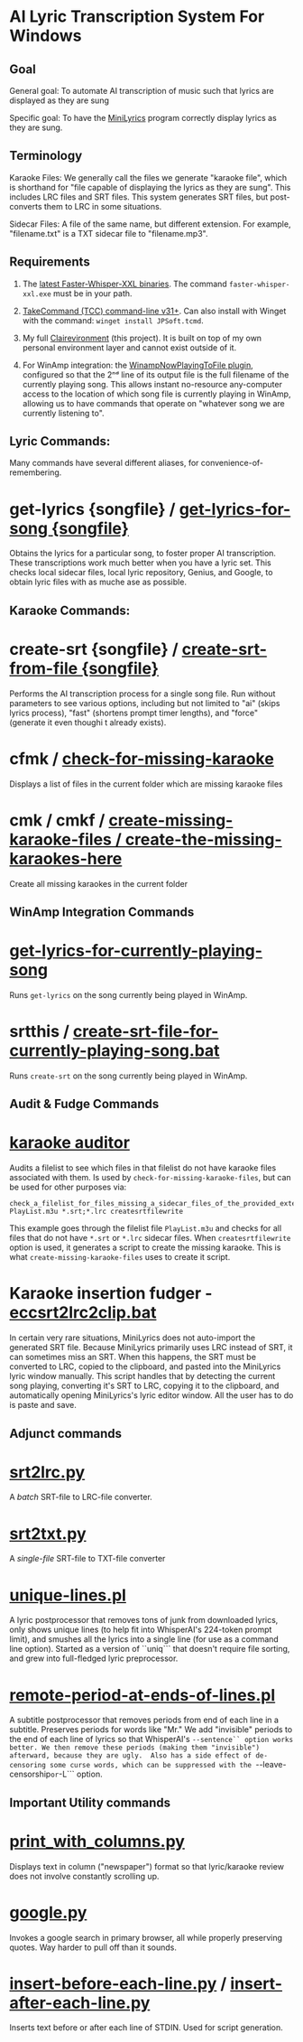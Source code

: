 # AI Lyric Transcription System For Windows

## Goal

General goal: To automate AI transcription of music such that lyrics are displayed as they are sung

Specific goal: To have the [MiniLyrics](https://minilyrics.en.softonic.com/) program correctly display lyrics as they are sung.

## Terminology

Karaoke Files: We generally call the files we generate "karaoke file", which is shorthand for "file capable of displaying the lyrics as they are sung". This includes LRC files and SRT files.  This system generates SRT files, but post-converts them to LRC in some situations.

Sidecar Files: A file of the same name, but different extension. For example, "filename.txt" is a TXT sidecar file to "filename.mp3".

## Requirements

1. The [latest Faster-Whisper-XXL binaries](https://github.com/Purfview/whisper-standalone-win/releases/tag/Faster-Whisper-XXL). 
    The command ``faster-whisper-xxl.exe`` must be in your path.

1. [TakeCommand (TCC) command-line v31+](https://jpsoft.com/all-downloads/all-downloads.html). 
    Can also install with Winget with the command: ```winget install JPSoft.tcmd```.

1. My full [Clairevironment](https://github.com/ClaireCJS/clairecjs_bat/) (this project). It is built on top of my own personal environment layer and cannot exist outside of it.

1. For WinAmp integration: the [WinampNowPlayingToFile plugin](https://github.com/Aldaviva/WinampNowPlayingToFile), configured so that the 2ⁿᵈ line of its output file is the full filename of the currently playing song. This allows instant no-resource any-computer access to the location of which song file is currently playing in WinAmp, allowing us to have commands that operate on "whatever song we are currently listening to".


## Lyric Commands:

Many commands have several different aliases, for convenience-of-remembering.

# get-lyrics {songfile} / [get-lyrics-for-song  {songfile}](../get-lyrics-for-song.bat)

Obtains the lyrics for a particular song, to foster proper AI transcription. These transcriptions work much better when you have a lyric set. This checks local sidecar files, local lyric repository, Genius, and Google, to obtain lyric files with as muche ase as possible.


## Karaoke Commands:


# create-srt {songfile} / [create-srt-from-file {songfile}](../create-srt-from-file.bat)

Performs the AI transcription process for a single song file.
Run without parameters to see various options, including but not limited to  "ai" (skips lyrics process), "fast" (shortens prompt timer lengths), and "force" (generate it even thoughi t already exists).


# cfmk / [check-for-missing-karaoke](../check-for-missing-karaoke.bat)

Displays a list of files in the current folder which are missing karaoke files

# cmk / cmkf / [create-missing-karaoke-files / create-the-missing-karaokes-here](../create-missing-karaoke-files.bat)

Create all missing karaokes in the current folder



## WinAmp Integration Commands

# [get-lyrics-for-currently-playing-song ](../get-lyrics-for-currently-playing-song.bat)

Runs ```get-lyrics``` on the song currently being played in WinAmp.


# srtthis / [create-srt-file-for-currently-playing-song.bat](../create-srt-file-for-currently-playing-song.bat)

Runs ```create-srt``` on the song currently being played in WinAmp.





## Audit & Fudge Commands


# [karaoke auditor](../check_a_filelist_for_files_missing_a_sidecar_files_of_the_provided_extensions.py)

Audits a filelist to see which files in that filelist do not have karaoke files associated with them.  Is used by ```check-for-missing-karaoke-files```, but can be used for other purposes via:

```
check_a_filelist_for_files_missing_a_sidecar_files_of_the_provided_extensions.py PlayList.m3u *.srt;*.lrc createsrtfilewrite
```

This example goes through the filelist file ```PlayList.m3u``` and checks for all files that do not have ```*.srt``` or ```*.lrc``` sidecar files. When ```createsrtfilewrite``` option is used, it generates a script to create the missing karaoke.  This is what ```create-missing-karaoke-files``` uses to create it script.

#  Karaoke insertion fudger - [eccsrt2lrc2clip.bat](../eccsrt2lrc2clip.bat)

In certain very rare situations, MiniLyrics does not auto-import the generated SRT file.  Because MiniLyrics primarily uses LRC instead of SRT, it can sometimes miss an SRT. When this happens, the SRT must be converted to LRC, copied to the clipboard, and pasted into the MiniLyrics lyric window manually. This script handles that by detecting the current song playing, converting it's SRT to LRC, copying it to the clipboard, and automatically opening MiniLyrics's lyric editor window. All the user has to do is paste and save.


## Adjunct commands


# [srt2lrc.py](../srt2lrc.py)

A *batch* SRT-file to LRC-file converter.

# [srt2txt.py](../srt2txt.py)

A *single-file* SRT-file to TXT-file converter


# [unique-lines.pl](../unique-lines.pl)

A lyric postprocessor that removes tons of junk from downloaded lyrics, only shows unique lines (to help fit into WhisperAI's 224-token prompt limit), and smushes all the lyrics into a single line (for use as a command line option). Started as a version of ``uniq``` that doesn't require file sorting, and grew into full-fledged lyric preprocessor.


# [remote-period-at-ends-of-lines.pl](../remote-period-at-ends-of-lines.pl)

A subtitle postprocessor that removes periods from end of each line in a subtitle. Preserves periods for words like "Mr."
We add "invisible" periods to the end of each line of lyrics so that WhisperAI's ```--sentence`` option works better. We then remove these periods (making them "invisible") afterward, because they are ugly.  Also has a side effect of de-censoring some curse words, which can be suppressed with the ```--leave-censorship``` or ```-L``` option.

## Important Utility commands

# [print_with_columns.py](../print_with_columns.py)

Displays text in column ("newspaper") format so that lyric/karaoke review does not involve constantly scrolling up.

# [google.py](../google.py)

Invokes a google search in primary browser, all while properly preserving quotes. Way harder to pull off than it sounds.

# [insert-before-each-line.py](../insert-before-each-line.py) / [insert-after-each-line.py](../insert-after-each-line.py)

Inserts text before or after each line of STDIN. Used for script generation. 

